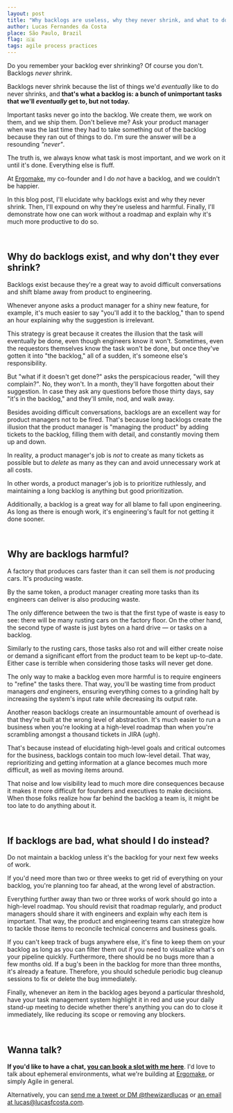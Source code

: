 ```yaml
---
layout: post
title: "Why backlogs are useless, why they never shrink, and what to do instead"
author: Lucas Fernandes da Costa
place: São Paulo, Brazil
flag: 🇬🇧
tags: agile process practices
---
```


Do you remember your backlog ever shrinking? Of course you don't. Backlogs _never_ shrink.

Backlogs never shrink because the list of things we'd _eventually_ like to do never shrinks, and **that's what a backlog is: a bunch of unimportant tasks that we'll _eventually_ get to, but not today.**

Important tasks never go into the backlog. We create them, we work on them, and we ship them. Don't believe me? Ask your product manager when was the last time they had to take something out of the backlog because they ran out of things to do. I'm sure the answer will be a resounding _"never"_.

The truth is, we always know what task is most important, and we work on it until it's done. Everything else is fluff.

At [Ergomake](www.ergomake.dev), my co-founder and I do _not_ have a backlog, and we couldn't be happier.

In this blog post, I'll elucidate why backlogs exist and why they never shrink. Then, I'll expound on why they're useless and harmful. Finally, I'll demonstrate how one can work without a roadmap and explain why it's much more productive to do so.

<br>

## Why do backlogs exist, and why don't they ever shrink?

Backlogs exist because they're a great way to avoid difficult conversations and shift blame away from product to engineering.

Whenever anyone asks a product manager for a shiny new feature, for example, it's much easier to say "you'll add it to the backlog," than to spend an hour explaining why the suggestion is irrelevant.

This strategy is great because it creates the illusion that the task will eventually be done, even though engineers know it won't. Sometimes, even the requestors themselves know the task won't be done, but once they've gotten it into "the backlog," all of a sudden, it's someone else's responsibility.

But "what if it doesn't get done?" asks the perspicacious reader, "will they complain?". No, they won't. In a month, they'll have forgotten about their suggestion. In case they ask any questions before those thirty days, say "it's in the backlog," and they'll smile, nod, and walk away.

Besides avoiding difficult conversations, backlogs are an excellent way for product managers not to be fired. That's because long backlogs create the illusion that the product manager is "managing the product" by adding tickets to the backlog, filling them with detail, and constantly moving them up and down.

In reality, a product manager's job is _not_ to create as many tickets as possible but to _delete_ as many as they can and avoid unnecessary work at all costs.

In other words, a product manager's job is to prioritize ruthlessly, and maintaining a long backlog is anything but good prioritization.

Additionally, a backlog is a great way for all blame to fall upon engineering. As long as there is enough work, it's engineering's fault for not getting it done sooner.

<br>

## Why are backlogs harmful?

A factory that produces cars faster than it can sell them is _not_ producing cars. It's producing waste.

By the same token, a product manager creating more tasks than its engineers can deliver is also producing waste.

The only difference between the two is that the first type of waste is easy to see: there will be many rusting cars on the factory floor. On the other hand, the second type of waste is just bytes on a hard drive — or tasks on a backlog.

Similarly to the rusting cars, those tasks also rot and will either create noise or demand a significant effort from the product team to be kept up-to-date. Either case is terrible when considering those tasks will never get done.

The only way to make a backlog even more harmful is to require engineers to "refine" the tasks there. That way, you'll be wasting time from product managers _and_ engineers, ensuring everything comes to a grinding halt by increasing the system's input rate while decreasing its output rate.

Another reason backlogs create an insurmountable amount of overhead is that they're built at the wrong level of abstraction. It's much easier to run a business when you're looking at a high-level roadmap than when you're scrambling amongst a thousand tickets in JIRA (_ugh_).

That's because instead of elucidating high-level goals and critical outcomes for the business, backlogs contain too much low-level detail. That way, reprioritizing and getting information at a glance becomes much more difficult, as well as moving items around.

That noise and low visibility lead to much more dire consequences because it makes it more difficult for founders and executives to make decisions. When those folks realize how far behind the backlog a team is, it might be too late to do anything about it.

<br>

## If backlogs are bad, what should I do instead?

Do not maintain a backlog unless it's the backlog for your next few weeks of work.

If you'd need more than two or three weeks to get rid of everything on your backlog, you're planning too far ahead, at the wrong level of abstraction.

Everything further away than two or three works of work should go into a high-level roadmap. You should revisit that roadmap regularly, and product managers should share it with engineers and explain why each item is important. That way, the product and engineering teams can strategize how to tackle those items to reconcile technical concerns and business goals.

If you can't keep track of bugs anywhere else, it's fine to keep them on your backlog as long as you can filter them out if you need to visualize what's on your pipeline quickly. Furthermore, there should be no bugs more than a few months old. If a bug's been in the backlog for more than three months, it's already a feature. Therefore, you should schedule periodic bug cleanup sessions to fix or delete the bug immediately.

Finally, whenever an item in the backlog ages beyond a particular threshold, have your task management system highlight it in red and use your daily stand-up meeting to decide whether there's anything you can do to close it immediately, like reducing its scope or removing any blockers.

<br>

## Wanna talk?

**If you'd like to have a chat, <a onclick="sa_event('calendly-backlogs')" target="_blank" href="https://calendly.com/lucasfcosta/1-1-with-lucas">you can book a slot with me here</a>**. I'd love to talk about ephemeral environments, what we're building at [Ergomake](www.ergomake.dev), or simply Agile in general.

Alternatively, you can [send me a tweet or DM @thewizardlucas](https://twitter.com/thewizardlucas) or [an email at lucas@lucasfcosta.com](mailto:lucas@lucasfcosta.com).
